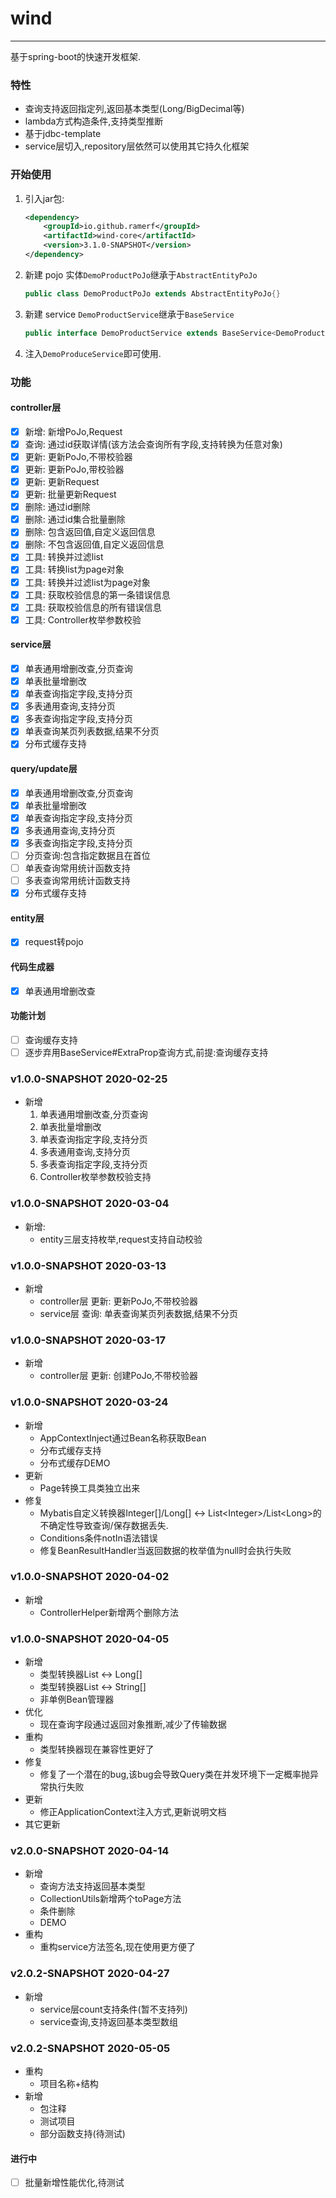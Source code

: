 ﻿# wind

---
基于spring-boot的快速开发框架.

### 特性
 - 查询支持返回指定列,返回基本类型(Long/BigDecimal等)
 - lambda方式构造条件,支持类型推断
 - 基于jdbc-template
 - service层切入,repository层依然可以使用其它持久化框架

### 开始使用
 1. 引入jar包:
    ```xml
    <dependency>
        <groupId>io.github.ramerf</groupId>
        <artifactId>wind-core</artifactId>
        <version>3.1.0-SNAPSHOT</version>
    </dependency>
    ```
 2. 新建 pojo 实体`DemoProductPoJo`继承于`AbstractEntityPoJo`
    ```java
    public class DemoProductPoJo extends AbstractEntityPoJo{}
    ```
 3. 新建 service `DemoProductService`继承于`BaseService`
    ```java
    public interface DemoProductService extends BaseService<DemoProductPoJo> {}
    ```
 4. 注入`DemoProduceService`即可使用.
   

### 功能
#### controller层
 - [X] 新增: 新增PoJo,Request
 - [X] 查询: 通过id获取详情(该方法会查询所有字段,支持转换为任意对象)
 - [X] 更新: 更新PoJo,不带校验器
 - [X] 更新: 更新PoJo,带校验器
 - [X] 更新: 更新Request
 - [X] 更新: 批量更新Request
 - [X] 删除: 通过id删除
 - [X] 删除: 通过id集合批量删除
 - [X] 删除: 包含返回值,自定义返回信息
 - [X] 删除: 不包含返回值,自定义返回信息
 - [X] 工具: 转换并过滤list
 - [X] 工具: 转换list为page对象
 - [X] 工具: 转换并过滤list为page对象
 - [X] 工具: 获取校验信息的第一条错误信息
 - [X] 工具: 获取校验信息的所有错误信息
 - [X] 工具: Controller枚举参数校验
#### service层
 - [X] 单表通用增删改查,分页查询
 - [X] 单表批量增删改
 - [X] 单表查询指定字段,支持分页
 - [X] 多表通用查询,支持分页
 - [X] 多表查询指定字段,支持分页
 - [X] 单表查询某页列表数据,结果不分页
 - [X] 分布式缓存支持
#### query/update层
 - [X] 单表通用增删改查,分页查询
 - [X] 单表批量增删改
 - [X] 单表查询指定字段,支持分页
 - [X] 多表通用查询,支持分页
 - [X] 多表查询指定字段,支持分页
 - [ ] 分页查询:包含指定数据且在首位
 - [ ] 单表查询常用统计函数支持
 - [ ] 多表查询常用统计函数支持
 - [X] 分布式缓存支持
#### entity层
 - [X] request转pojo
#### 代码生成器
 - [X] 单表通用增删改查
#### 功能计划
 - [ ] 查询缓存支持
 - [ ] 逐步弃用BaseService#ExtraProp查询方式,前提:查询缓存支持

### v1.0.0-SNAPSHOT 2020-02-25
 - 新增
    1. 单表通用增删改查,分页查询
    2. 单表批量增删改
    3. 单表查询指定字段,支持分页
    4. 多表通用查询,支持分页
    5. 多表查询指定字段,支持分页
    6. Controller枚举参数校验支持
### v1.0.0-SNAPSHOT 2020-03-04
 - 新增: 
    - entity三层支持枚举,request支持自动校验
### v1.0.0-SNAPSHOT 2020-03-13
 - 新增
    - controller层 更新: 更新PoJo,不带校验器
    - service层 查询: 单表查询某页列表数据,结果不分页
### v1.0.0-SNAPSHOT 2020-03-17
 - 新增
    - controller层 更新: 创建PoJo,不带校验器
### v1.0.0-SNAPSHOT 2020-03-24
 - 新增
    - AppContextInject通过Bean名称获取Bean
    - 分布式缓存支持
    - 分布式缓存DEMO
 - 更新
    - Page转换工具类独立出来
 - 修复
    - Mybatis自定义转换器Integer[]/Long[] <-> List\<Integer>/List\<Long>的不确定性导致查询/保存数据丢失.
    - Conditions条件notIn语法错误
    - 修复BeanResultHandler当返回数据的枚举值为null时会执行失败
### v1.0.0-SNAPSHOT 2020-04-02
 - 新增
    - ControllerHelper新增两个删除方法
### v1.0.0-SNAPSHOT 2020-04-05
 - 新增
    - 类型转换器List<Long> <-> Long[]
    - 类型转换器List<String> <-> String[]
    - 非单例Bean管理器
 - 优化   
    - 现在查询字段通过返回对象推断,减少了传输数据
 - 重构
    - 类型转换器现在兼容性更好了
 - 修复
    - 修复了一个潜在的bug,该bug会导致Query类在并发环境下一定概率抛异常执行失败
 - 更新
    - 修正ApplicationContext注入方式,更新说明文档
 - 其它更新
### v2.0.0-SNAPSHOT 2020-04-14
 - 新增
    - 查询方法支持返回基本类型
    - CollectionUtils新增两个toPage方法
    - 条件删除
    - DEMO
 - 重构
    - 重构service方法签名,现在使用更方便了
### v2.0.2-SNAPSHOT 2020-04-27
 - 新增
    - service层count支持条件(暂不支持列)
    - service查询,支持返回基本类型数组
    
### v2.0.2-SNAPSHOT 2020-05-05
 - 重构
    - 项目名称+结构
 - 新增
    - 包注释
    - 测试项目
    - 部分函数支持(待测试)
#### 进行中
 - [ ] 批量新增性能优化,待测试

